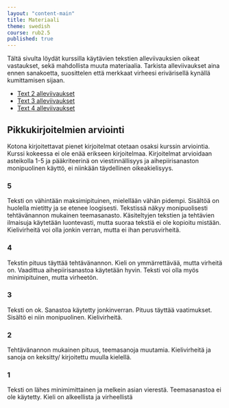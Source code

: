 ```yaml
---
layout: "content-main"
title: Materiaali
theme: swedish
course: rub2.5
published: true
---
```





Tältä sivulta löydät kurssilla käytävien tekstien alleviivauksien oikeat vastaukset,
sekä mahdollista muuta materiaalia. Tarkista alleviivaukset aina ennen sanakoetta,
suosittelen että merkkaat virheesi erivärisellä kynällä kumittamisen sijaan.

- [Text 2 alleviivaukset](/media/rub2/text_2_alleviivaukset_oikeat.pdf)
- [Text 3 alleviivaukset](/media/rub2/text_3_alleviivaukset.pdf)
- [Text 4 alleviivaukset](/media/rub2/text_4_alleviivaukset_oikeat.pdf)

## Pikkukirjoitelmien arviointi

Kotona kirjoitettavat pienet kirjoitelmat otetaan osaksi kurssin arviointia. Kurssi kokeessa ei ole enää erikseen kirjoitelmaa. Kirjoitelmat arvioidaan asteikolla 1-5 ja pääkriteerinä on viestinnällisyys ja aihepiirisanaston monipuolinen käyttö, ei niinkään täydellinen oikeakielisyys.

### 5
Teksti on vähintään maksimipituinen, mielellään vähän pidempi. Sisältöä on huolella mietitty ja se etenee loogisesti. Tekstissä näkyy monipuolisesti tehtävänannon mukainen teemasanasto. Käsiteltyjen tekstien ja tehtävien ilmaisuja käytetään luontevasti, mutta suoraa tekstiä ei ole kopioitu mistään. Kielivirheitä voi olla jonkin verran, mutta ei ihan perusvirheitä.

### 4
Tekstin pituus täyttää tehtävänannon. Kieli on ymmärrettävää, mutta virheitä on. Vaadittua aihepiirisanastoa käytetään hyvin. Teksti voi olla myös minimipituinen, mutta virheetön.

### 3
Teksti on ok. Sanastoa käytetty jonkinverran. Pituus täyttää vaatimukset. Sisältö ei niin monipuolinen. Kielivirheitä.

### 2
Tehtävänannon mukainen pituus, teemasanoja muutamia. Kielivirheitä ja sanoja on keksitty/ kirjoitettu muulla kielellä.

### 1
Teksti on lähes minimimittainen ja melkein asian vierestä. Teemasanastoa ei ole käytetty. Kieli on alkeellista ja virheellistä
